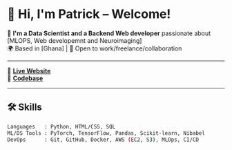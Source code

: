 # 👋 Hi, I'm Patrick –       Welcome!

🎯 **I'm a Data Scientist and a Backend Web developer** passionate about [MLOPS, Web developemnt and Neuroimaging]  
🌍 Based in [Ghana] | 💼 Open to work/freelance/collaboration

---


🔗 **[Live Website](https://patrick-bonsu.github.io/portfolio)**  
📂 **[Codebase](https://github.com/patrick-bonsu/portfolio)**


---

## 🛠️ Skills
```bash
Languages   : Python, HTML/CSS, SQL
ML/DS Tools : PyTorch, TensorFlow, Pandas, Scikit-learn, Nibabel
DevOps      : Git, GitHub, Docker, AWS (EC2, S3), MLOps, CI/CD
